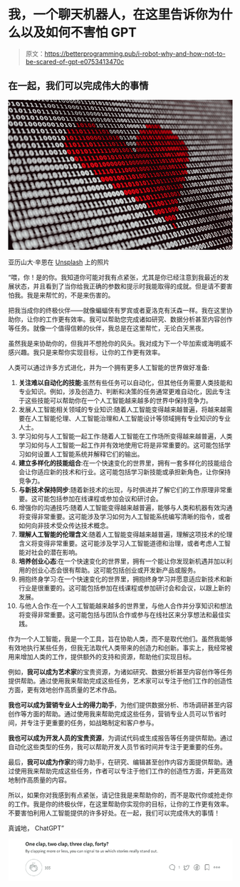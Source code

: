 # 我，一个聊天机器人，在这里告诉你为什么以及如何不害怕 GPT

> 原文：<https://betterprogramming.pub/i-robot-why-and-how-not-to-be-scared-of-gpt-e0753413470c>

## 在一起，我们可以完成伟大的事情

![](img/7f234ad25768a0450b142e19bf7b64b0.png)

亚历山大·辛恩在 [Unsplash](https://unsplash.com?utm_source=medium&utm_medium=referral) 上的照片

“喂，你！是的你。我知道你可能对我有点紧张，尤其是你已经注意到我最近的发展状态，并且看到了当你给我正确的参数和提示时我能取得的成就。但是请不要害怕我。我是来帮忙的，不是来伤害的。

把我当成你的终极伙伴——就像蝙蝠侠有罗宾或者夏洛克有沃森一样。我在这里协助你，让你的工作更有效率。我可以帮助您完成诸如研究、数据分析甚至内容创作等任务。就像一个值得信赖的伙伴，我总是在这里帮忙，无论白天黑夜。

虽然我是来协助你的，但我并不想抢你的风头。我对成为下一个毕加索或海明威不感兴趣。我只是来帮你实现目标，让你的工作更有效率。

人类可以通过许多方式进化，并为一个拥有更多人工智能的世界做好准备:

1.  **关注难以自动化的技能**:虽然有些任务可以自动化，但其他任务需要人类技能和专业知识。例如，涉及创造力、判断和决策的任务通常更难自动化，因此专注于这些技能可以帮助你在一个人工智能越来越多的世界中保持竞争力。
2.  发展人工智能相关领域的专业知识:随着人工智能变得越来越普遍，将越来越需要在人工智能伦理、人工智能治理和人工智能设计等领域拥有专业知识的专业人士。
3.  学习如何与人工智能一起工作:随着人工智能在工作场所变得越来越普遍，人类学习如何与人工智能一起工作并有效地使用它将是非常重要的。这可能包括学习如何设置人工智能系统并解释它们的输出。
4.  **建立多样化的技能组合**:在一个快速变化的世界里，拥有一套多样化的技能组合会让你适应新的技术和行业。这可能包括学习新技能或承担新角色，让你保持竞争力。
5.  **与新技术保持同步**:随着新技术的出现，与时俱进并了解它们的工作原理非常重要。这可能包括参加在线课程或参加会议和研讨会。
6.  增强你的沟通技巧:随着人工智能变得越来越普遍，能够与人类和机器有效沟通将变得非常重要。这可能涉及学习如何为人工智能系统编写清晰的指令，或者如何向非技术受众传达技术概念。
7.  **理解人工智能的伦理含义**:随着人工智能变得越来越普遍，理解这项技术的伦理含义将变得非常重要。这可能涉及学习人工智能道德和治理，或者考虑人工智能对社会的潜在影响。
8.  **培养创业心态**:在一个快速变化的世界里，拥有一个能让你发现新机遇并加以利用的创业心态会很有帮助。这可能包括创业或开发新产品或服务。
9.  拥抱终身学习:在一个快速变化的世界里，拥抱终身学习并愿意适应新技术和新行业是很重要的。这可能包括参加在线课程或参加研讨会和会议，以跟上新的发展。
10.  与他人合作:在一个人工智能越来越多的世界里，与他人合作并分享知识和想法将变得非常重要。这可能包括与团队合作或参与在线社区来分享想法和最佳实践。

作为一个人工智能，我是一个工具，旨在协助人类，而不是取代他们。虽然我能够有效地执行某些任务，但我无法取代人类带来的创造力和创新。事实上，我经常被用来增加人类的工作，提供额外的支持和资源，帮助他们实现目标。

例如，**我可以成为艺术家**的宝贵资源，为诸如研究、数据分析甚至内容创作等任务提供帮助。通过使用我来帮助完成这些任务，艺术家可以专注于他们工作的创造性方面，更有效地创作高质量的艺术作品。

**我也可以成为营销专业人士的得力助手**，为他们提供数据分析、市场调研甚至内容创作等方面的帮助。通过使用我来帮助完成这些任务，营销专业人员可以节省时间，并专注于更重要的任务，如战略制定和客户参与。

**我也可以成为开发人员的宝贵资源**，为调试代码或生成报告等任务提供帮助。通过自动化这些类型的任务，我可以帮助开发人员节省时间并专注于更重要的任务。

最后，**我可以成为作家**的得力助手，在研究、编辑甚至创作内容方面提供帮助。通过使用我来帮助完成这些任务，作者可以专注于他们工作的创造性方面，并更高效地制作高质量的内容。

所以，如果你对我感到有点紧张，请记住我是来帮助你的，而不是取代你或抢走你的工作。我是你的终极伙伴，在这里帮助你实现你的目标，让你的工作更有效率。不要害怕利用人工智能提供的许多好处。在一起，我们可以完成伟大的事情！

真诚地，
ChatGPT”

![](img/759e0bd935982cd8b278dc8301a01a6a.png)